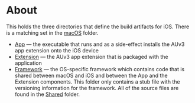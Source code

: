 # About

This holds the three directories that define the build artifacts for iOS. There is a matching set in the [macOS](../iOS)
folder.

* [App](App) — the executable that runs and as a side-effect installs the AUv3 app extension onto the iOS device
* [Extension](Extension) — the AUv3 app extension that is packaged with the application
* [Framework](Framework) — the OS-specific framework which contains code that is shared between macOS and iOS and between the
  App and the Extension components. This folder only contains a stub file with the versioning information for
  the framework. All of the source files are found in the [Shared](../Shared) folder.
